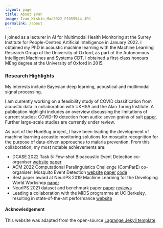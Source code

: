 ```yaml
---
layout: page
title: About Ivan
image: Ivan_Kiskin_Mar2022_P1055544.JPG
permalink: /about
---
```



I joined as a lecturer in AI for Multimodal Health Monitoring at the Surrey Institute for People-Centred Artificial Intelligence in January 2022. I obtained my PhD in acoustic machine learning with the Machine Learning Research Group of the University of Oxford, as part of the Autonomous Intelligent Machines and Systems CDT. I obtained a first-class honours MEng degree at the University of Oxford in 2015.
### Research Highlights

My interests include Bayesian deep learning, acoustical and multimodal signal processing.

I am currently working on a feasibility study of COVID classification from acoustic data in collaboration with UKHSA and the Alan Turing Institute. A publication highlight includes an overview discussing the limitations of current studies: COVID-19 detection from audio: seven grains of salt [paper](https://www.thelancet.com/journals/landig/article/PIIS2589-7500(21)00141-2/fulltext). Further large-scale studies are currently under review.

As part of the HumBug project, I have been leading the development of machine learning acoustic monitoring solutions for mosquito recognition for the purpose of data-driven approaches to malaria prevention. From this collaboration, my most notable achievements are:

* DCASE 2022 Task 5: Few-shot Bioacoustic Event Detection co-organiser [website](https://dcase.community/challenge2022/task-few-shot-bioacoustic-event-detection) [paper](https://arxiv.org/abs/2207.07911)
* ACM 2022 Computational Paralinguistics Challenge (ComParE) co-organiser: Mosquito Event Detection [website](http://www.compare.openaudio.eu/2022-2/) [paper](https://arxiv.org/abs/2205.06799) [code](https://github.com/EIHW/ComParE2022/tree/MOS-C)
* Best paper award at NeurIPS 2019 Machine Learning for the Developing World Workshop [paper](https://arxiv.org/abs/2001.04733)
* NeurIPS 2021 dataset and benchmark paper [paper](https://arxiv.org/abs/2110.07607) [reviews](https://openreview.net/forum?id=vhjsBtq9OxO)
* Leading a collaboration with the MIDS programme at UC Berkeley, resulting in state-of-the-art performance [website](https://groups.ischool.berkeley.edu/Project-VecNet/)




#### Acknowledgement

This website was adapted from the open-source [Lagrange Jekyll template](https://github.com/LeNPaul/Lagrange).
